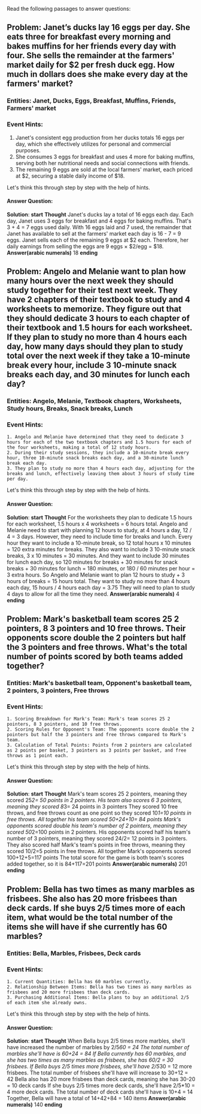 Read the following passages to answer questions:

## Problem: Janet’s ducks lay 16 eggs per day. She eats three for breakfast every morning and bakes muffins for her friends every day with four. She sells the remainder at the farmers' market daily for $2 per fresh duck egg. How much in dollars does she make every day at the farmers' market?

### Entities: Janet, Ducks, Eggs, Breakfast, Muffins, Friends, Farmers' market

### Event Hints:
  1. Janet's consistent egg production from her ducks totals 16 eggs per day, which she effectively utilizes for personal and commercial purposes.
  2. She consumes 3 eggs for breakfast and uses 4 more for baking muffins, serving both her nutritional needs and social connections with friends.
  3. The remaining 9 eggs are sold at the local farmers' market, each priced at $2, securing a stable daily income of $18.

Let's think this through step by step with the help of hints.

#### Answer Question: 
**Solution**:
    **start**
        **Thought**
            Janet's ducks lay a total of 16 eggs each day.
            Each day, Janet uses 3 eggs for breakfast and 4 eggs for baking muffins. That's 3 + 4 = 7 eggs used daily.
            With 16 eggs laid and 7 used, the remainder that Janet has available to sell at the farmers' market each day is 16 - 7 = 9 eggs.
            Janet sells each of the remaining 9 eggs at $2 each. Therefore, her daily earnings from selling the eggs are 9 eggs × $2/egg = $18.
        **Answer(arabic numerals)**
        18
    **ending**

## Problem: Angelo and Melanie want to plan how many hours over the next week they should study together for their test next week. They have 2 chapters of their textbook to study and 4 worksheets to memorize. They figure out that they should dedicate 3 hours to each chapter of their textbook and 1.5 hours for each worksheet. If they plan to study no more than 4 hours each day, how many days should they plan to study total over the next week if they take a 10-minute break every hour, include 3 10-minute snack breaks each day, and 30 minutes for lunch each day?

### Entities: Angelo, Melanie, Textbook chapters, Worksheets, Study hours, Breaks, Snack breaks, Lunch

### Event Hints:
    1. Angelo and Melanie have determined that they need to dedicate 3 hours for each of the two textbook chapters and 1.5 hours for each of the four worksheets, making a total of 12 study hours.
    2. During their study sessions, they include a 10-minute break every hour, three 10-minute snack breaks each day, and a 30-minute lunch break each day.
    3. They plan to study no more than 4 hours each day, adjusting for the breaks and lunch, effectively leaving them about 3 hours of study time per day.

Let's think this through step by step with the help of hints.

#### Answer Question: 
**Solution**:
    **start**
        **Thought**
            For the worksheets they plan to dedicate 1.5 hours for each worksheet, 1.5 hours x 4 worksheets = 6 hours total.
            Angelo and Melanie need to start with planning 12 hours to study, at 4 hours a day, 12 / 4 = 3 days.
            However, they need to include time for breaks and lunch. Every hour they want to include a 10-minute break, so 12 total hours x 10 minutes = 120 extra minutes for breaks.
            They also want to include 3 10-minute snack breaks, 3 x 10 minutes = 30 minutes.
            And they want to include 30 minutes for lunch each day, so 120 minutes for breaks + 30 minutes for snack breaks + 30 minutes for lunch = 180 minutes, or 180 / 60 minutes per hour = 3 extra hours.
            So Angelo and Melanie want to plan 12 hours to study + 3 hours of breaks = 15 hours total.
            They want to study no more than 4 hours each day, 15 hours / 4 hours each day = 3.75
            They will need to plan to study 4 days to allow for all the time they need.
        **Answer(arabic numerals)**
        4
    **ending**


## Problem: Mark's basketball team scores 25 2 pointers, 8 3 pointers and 10 free throws.  Their opponents score double the 2 pointers but half the 3 pointers and free throws.  What's the total number of points scored by both teams added together?

### Entities: Mark's basketball team, Opponent's basketball team, 2 pointers, 3 pointers, Free throws

### Event Hints:
    1. Scoring Breakdown for Mark's Team: Mark's team scores 25 2 pointers, 8 3 pointers, and 10 free throws.
    2. Scoring Rules for Opponent's Team: The opponents score double the 2 pointers but half the 3 pointers and free throws compared to Mark's team.
    3. Calculation of Total Points: Points from 2 pointers are calculated as 2 points per basket, 3 pointers as 3 points per basket, and free throws as 1 point each.

Let's think this through step by step with the help of hints.

#### Answer Question: 
**Solution**:
    **start**
        **Thought**
            Mark's team scores 25 2 pointers, meaning they scored 25*2= 50 points in 2 pointers.
            His team also scores 6 3 pointers, meaning they scored 8*3= 24 points in 3 pointers
            They scored 10 free throws, and free throws count as one point so they scored 10*1=10 points in free throws.
            All together his team scored 50+24+10= 84 points
            Mark's opponents scored double his team's number of 2 pointers, meaning they scored 50*2=100 points in 2 pointers.
            His opponents scored half his team's number of 3 pointers, meaning they scored 24/2= 12 points in 3 pointers.
            They also scored half Mark's team's points in free throws, meaning they scored 10/2=5 points in free throws.
            All together Mark's opponents scored 100+12+5=117 points
            The total score for the game is both team's scores added together, so it is 84+117=201 points
        **Answer(arabic numerals)**
        201
    **ending**


## Problem: Bella has two times as many marbles as frisbees. She also has 20 more frisbees than deck cards. If she buys 2/5 times more of each item, what would be the total number of the items she will have if she currently has 60 marbles?

### Entities: Bella, Marbles, Frisbees, Deck cards

### Event Hints:
    1. Current Quantities: Bella has 60 marbles currently.
    2. Relationship Between Items: Bella has two times as many marbles as frisbees and 20 more frisbees than deck cards.
    3. Purchasing Additional Items: Bella plans to buy an additional 2/5 of each item she already owns.

Let's think this through step by step with the help of hints.

#### Answer Question: 
**Solution**:
    **start**
        **Thought**
            When Bella buys 2/5 times more marbles, she'll have increased the number of marbles by 2/5*60 = 24
            The total number of marbles she'll have is 60+24 = 84
            If Bella currently has 60 marbles, and she has two times as many marbles as frisbees, she has 60/2 = 30 frisbees.
            If Bella buys 2/5 times more frisbees, she'll have 2/5*30 = 12 more frisbees.
            The total number of frisbees she'll have will increase to 30+12 = 42
            Bella also has 20 more frisbees than deck cards, meaning she has 30-20 = 10 deck cards
            If she buys 2/5 times more deck cards, she'll have 2/5*10 = 4 more deck cards.
            The total number of deck cards she'll have is 10+4 = 14
            Together, Bella will have a total of 14+42+84 = 140 items
        **Answer(arabic numerals)**
        140
    **ending**